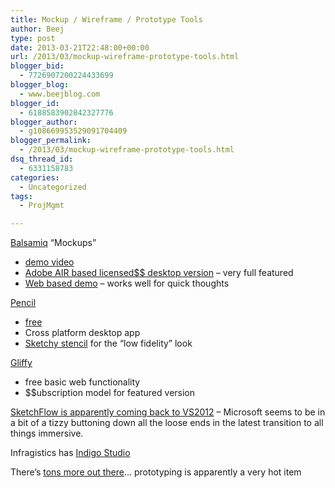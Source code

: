 ```yaml
---
title: Mockup / Wireframe / Prototype Tools
author: Beej
type: post
date: 2013-03-21T22:48:00+00:00
url: /2013/03/mockup-wireframe-prototype-tools.html
blogger_bid:
  - 7726907200224433699
blogger_blog:
  - www.beejblog.com
blogger_id:
  - 6188583902842327776
blogger_author:
  - g108669953529091704409
blogger_permalink:
  - /2013/03/mockup-wireframe-prototype-tools.html
dsq_thread_id:
  - 6331158783
categories:
  - Uncategorized
tags:
  - ProjMgmt

---
```

<a href="http://www.balsamiq.com/" target="_blank">Balsamiq</a> “Mockups” 

  * <a href="http://www.youtube.com/watch?feature=player_embedded&v=70hfU7_95Gw" target="_blank">demo video</a> 
  * <a href="http://www.balsamiq.com/download" target="_blank">Adobe AIR based licensed$$ desktop version</a> – very full featured 
  * <a href="http://builds.balsamiq.com/b/mockups-web-demo/" target="_blank">Web based demo</a> &#8211; works well for quick thoughts 

<a href="http://pencil.evolus.vn/" target="_blank">Pencil</a> 

  * <a href="http://www.youtube.com/watch?feature=player_embedded&v=70hfU7_95Gw" target="_blank">free</a> 
  * Cross platform desktop app 
  * <a href="https://code.google.com/p/evoluspencil/downloads/list?q=label:Stencil" target="_blank">Sketchy stencil</a> for the “low fidelity” look 

<a href="http://www.gliffy.com/gliffy/#templateId=blank&signup=1" target="_blank">Gliffy</a> 

  * free basic web functionality 
  * $$ubscription model for featured version 

<a href="http://blendinsider.com/technical/announcing-blend-sketchflow-preview-for-visual-studio-2012-2012-08-15/" target="_blank">SketchFlow is apparently coming back to VS2012</a> – Microsoft seems to be in a bit of a tizzy buttoning down all the loose ends in the latest transition to all things immersive.
  
Infragistics has <a href="http://www.infragistics.com/products/indigo-studio" target="_blank">Indigo Studio</a>
  
There’s <a href="http://goo.gl/eIggX" target="_blank">tons more out there</a>… prototyping is apparently a very hot item